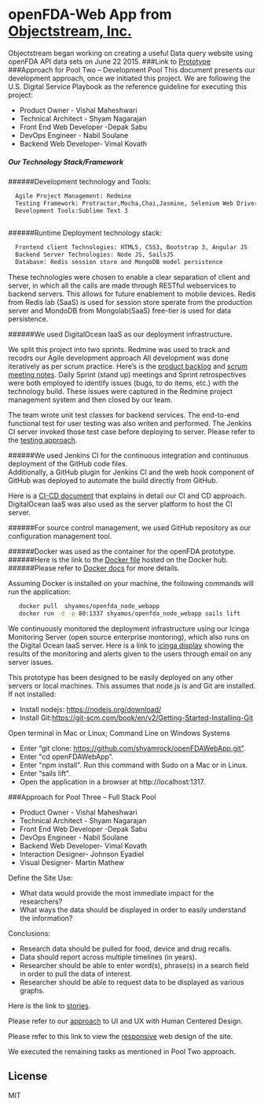 # openFDA-Web App from [Objectstream, Inc.]

Objectstream	began	working	on	creating	a useful Data query website using openFDA API data sets	on	June 22 2015.
###Link to [Prototype]
###Approach	for	Pool	Two	– Development	Pool
This document presents our development approach, once we initiated this project. We are	following	the	U.S.	Digital	Service	Playbook as the reference guideline for executing this project:

 - Product Owner		- Vishal	Maheshwari
 - Technical	Architect - Shyam	Nagarajan
 - Front End Web Developer -Depak	Sabu
 - DevOps	Engineer - Nabil	Soulane
 - Backend Web Developer- Vimal	Kovath
  
##### Our	Technology	Stack/Framework
######Development	technology and Tools:

```sh 
  Agile Project Management: Redmine
  Testing Framework: Protractor,Mocha,Chai,Jasmine, Selenium Web Driver
  Development Tools:Sublime Text 3
  
```

######Runtime Deployment technology stack:

```sh 
  Frontend client Technologies: HTML5, CSS3, Bootstrap 3, Angular JS
  Backend Server Technologies: Node JS, SailsJS
  Database: Redis session store and MongoDB model persistence
```
These technologies were chosen to enable a clear separation of client and server, in which all the calls are made through RESTful webservices to backend servers. This allows for future enablement to mobile devices. Redis from Redis lab (SaaS) is used for session store sperate from the production server and MondoDB from Mongolab(SaaS) free-tier is used for data persistence.

######We used DigitalOcean IaaS as our deployment infrastructure.

We	split	this	project	into	two	sprints.		Redmine	was	used to track and recodrs 	our	Agile development	approach All	development	was	done iteratively	as per	scrum	practice.		Here’s	is the [product	backlog] and	[scrum meeting notes]. Daily Sprint (stand up)	meetings	and	Sprint retrospectives	were	both	employed	to	identify	issues	(bugs,	to	do	items,	etc.)	with	the	technology	build. These	issues	were	captured	in	the	Redmine	project management	system	and	then	closed	by	our	team.

The team wrote unit test classes for backend services. The end-to-end functional test for user testing was also writen and performed. The Jenkins CI server invoked those test case before deploying to server. Please refer to the [testing approach].

######We used	Jenkins	CI for the continuous	integration	and	continuous	deployment	of	the	GitHub	code	files.		
Additionally,	a	GitHub	plugin	for	Jenkins	CI	and	the	web	hook	component	of	GitHub	was	deployed	to automate	the	build	directly	from	GitHub.		

Here	is	a	[CI-CD document]	that explains in detail our	CI	and	CD	approach. DigitalOcean	IaaS	was	also	used	as	the	server	platform	to	host	the	CI	server.		


######For	source	control	management,	we	used GitHub	repository as our configuration management tool.	

######Docker	was	used	as	the	container	for	the	openFDA	prototype.		
######Here is the link to the [Docker file]	hosted	on	the	Docker	hub.
######Please refer to [Docker docs] for more details.	

Assuming Docker is installed on your machine, the following commands will run the application:

```sh 
   docker pull	shyamos/openfda_node_webapp
   docker run -d -p 80:1337 shyamos/openfda_node_webapp sails lift
```
We	continuously	monitored	the	deployment	infrastructure	using	our	Icinga	Monitoring	Server	(open	source enterprise montoring), which also	runs	on	the	Digital	Ocean	IaaS server.		Here	is	a	link	to [icinga display] showing the results of the monitoring and alerts given to the users through email on any server issues.

This	prototype	has	been	designed	to	be	easily	deployed	on	any	other	servers	or	local	machines.	This	assumes	that	node.js	is	and	Git	are	installed. If not installed:
 - Install	nodejs:	https://nodejs.org/download/
 - Install	Git:https://git-scm.com/book/en/v2/Getting-Started-Installing-Git

Open	terminal	in	Mac	or	Linux;	Command	Line	on	Windows	Systems
 - Enter	“git clone:	https://github.com/shyamrock/openFDAWebApp.git”.
 - Enter "cd openFDAWebApp”.	
 - Enter "npm	install".	Run	this	command	with	Sudo	on	a	Mac	or	in	Linux.
 - Enter	“sails	lift”.
 - Open the	application	in	a	browser	at	http://localhost:1317.


###Approach	for	Pool	Three	– Full	Stack	Pool

 - Product Owner - Vishal	Maheshwari
 - Technical	Architect - Shyam	Nagarajan
 - Front End Web Developer -Depak	Sabu
 - DevOps Engineer - Nabil	Soulane
 - Backend Web Developer- Vimal	Kovath
 - Interaction Designer- Johnson Eyadiel
 - Visual	Designer- Martin	Mathew

Define	the	Site	Use:
- What	data	would	provide	the	most	immediate	impact	for	the	researchers?
- What	ways	the	data	should	be	displayed	in	order	to	easily	understand	the	information?

Conclusions:
- Research	data	should	be	pulled	for	food,	device	and	drug	recalls.
- Data	should	report	across	multiple	timelines	(in	years).
- Researcher	should	be	able	to	enter	word(s),	phrase(s)	in	a search	field	in	order	to	pull	the	data	of	interest.
- Researcher	should	be	able	to	request	data	to	be	displayed	as	various	graphs.

Here is the link to [stories].

Please	refer to	our [approach] to UI and UX	with Human	Centered	Design.

Please refer to this link to view the [responsive] web design of the site.

We executed the remaining tasks as mentioned in Pool Two approach.

License
----

MIT

[Objectstream, Inc.]: http://objectstream.com
[Prototype]:http://104.236.11.72/
[Docker file]:https://registry.hub.docker.com/u/shyamos/openfda_node_webapp/
[Docker docs]:https://github.com/shyamrock/openFDAWebApp/blob/master/docs/ContainerDeployment-Docker.pdf
[CI-CD document]:https://github.com/shyamrock/openFDAWebApp/blob/master/docs/ContinuousIntegrationandContinuousDevelopment.pdf
[product backlog]:https://github.com/shyamrock/openFDAWebApp/blob/master/docs/openfdadataqueryui-gantt.pdf
[scrum meeting notes]:https://github.com/shyamrock/openFDAWebApp/blob/master/docs/ScrumMeetingNotes.pdf
[stories]:https://github.com/shyamrock/openFDAWebApp/blob/master/docs/OpenFDA_User%20Stories.pdf
[approach]:https://github.com/shyamrock/openFDAWebApp/blob/master/docs/%20UX%20and%20UI%20design%20for%20OpenFDA.pdf
[responsive]:https://github.com/shyamrock/openFDAWebApp/blob/master/docs/RWD%20Sample.pdf
[icinga display]:https://github.com/shyamrock/openFDAWebApp/blob/master/docs/IcingaMonitoringServer.pdf
[testing approach]:https://github.com/shyamrock/openFDAWebApp/blob/master/docs/TestingApproach.pdf
